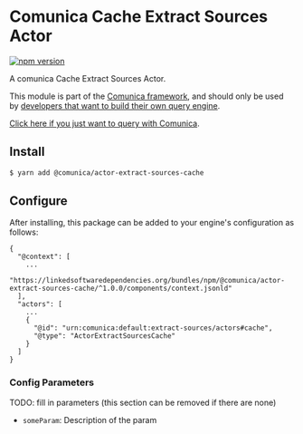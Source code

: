 # Comunica Cache Extract Sources Actor

[![npm version](https://badge.fury.io/js/%40comunica%2Factor-extract-sources-cache.svg)](https://www.npmjs.com/package/@comunica/actor-extract-sources-cache)

A comunica Cache Extract Sources Actor.

This module is part of the [Comunica framework](https://github.com/comunica/comunica),
and should only be used by [developers that want to build their own query engine](https://comunica.dev/docs/modify/).

[Click here if you just want to query with Comunica](https://comunica.dev/docs/query/).

## Install

```bash
$ yarn add @comunica/actor-extract-sources-cache
```

## Configure

After installing, this package can be added to your engine's configuration as follows:
```text
{
  "@context": [
    ...
    "https://linkedsoftwaredependencies.org/bundles/npm/@comunica/actor-extract-sources-cache/^1.0.0/components/context.jsonld"
  ],
  "actors": [
    ...
    {
      "@id": "urn:comunica:default:extract-sources/actors#cache",
      "@type": "ActorExtractSourcesCache"
    }
  ]
}
```

### Config Parameters

TODO: fill in parameters (this section can be removed if there are none)

* `someParam`: Description of the param
